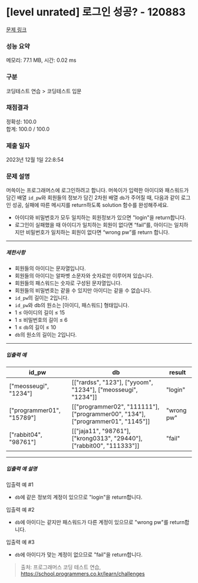 # [level unrated] 로그인 성공? - 120883 

[문제 링크](https://school.programmers.co.kr/learn/courses/30/lessons/120883) 

### 성능 요약

메모리: 77.1 MB, 시간: 0.02 ms

### 구분

코딩테스트 연습 > 코딩테스트 입문

### 채점결과

정확성: 100.0<br/>합계: 100.0 / 100.0

### 제출 일자

2023년 12월 1일 22:8:54

### 문제 설명

<p style="user-select: auto !important;">머쓱이는 프로그래머스에 로그인하려고 합니다. 머쓱이가 입력한 아이디와 패스워드가 담긴 배열 <code style="user-select: auto !important;">id_pw</code>와 회원들의 정보가 담긴 2차원 배열 <code style="user-select: auto !important;">db</code>가 주어질 때, 다음과 같이 로그인 성공, 실패에 따른 메시지를 return하도록 solution 함수를 완성해주세요.</p>

<ul style="user-select: auto !important;">
<li style="user-select: auto !important;">아이디와 비밀번호가 모두 일치하는 회원정보가 있으면 "login"을 return합니다.</li>
<li style="user-select: auto !important;">로그인이 실패했을 때 아이디가 일치하는 회원이 없다면 “fail”를, 아이디는 일치하지만 비밀번호가 일치하는 회원이 없다면 “wrong pw”를 return 합니다.</li>
</ul>

<hr style="user-select: auto !important;">

<h5 style="user-select: auto !important;">제한사항</h5>

<ul style="user-select: auto !important;">
<li style="user-select: auto !important;">회원들의 아이디는 문자열입니다.</li>
<li style="user-select: auto !important;">회원들의 아이디는 알파벳 소문자와 숫자로만 이루어져 있습니다.</li>
<li style="user-select: auto !important;">회원들의 패스워드는 숫자로 구성된 문자열입니다.</li>
<li style="user-select: auto !important;">회원들의 비밀번호는 같을 수 있지만 아이디는 같을 수 없습니다.</li>
<li style="user-select: auto !important;"><code style="user-select: auto !important;">id_pw</code>의 길이는 2입니다.</li>
<li style="user-select: auto !important;"><code style="user-select: auto !important;">id_pw</code>와 db의 원소는 [아이디, 패스워드] 형태입니다.</li>
<li style="user-select: auto !important;">1 ≤ 아이디의 길이 ≤ 15</li>
<li style="user-select: auto !important;">1 ≤ 비밀번호의 길이 ≤ 6</li>
<li style="user-select: auto !important;">1 ≤ <code style="user-select: auto !important;">db</code>의 길이 ≤ 10</li>
<li style="user-select: auto !important;"><code style="user-select: auto !important;">db</code>의 원소의 길이는 2입니다.</li>
</ul>

<hr style="user-select: auto !important;">

<h5 style="user-select: auto !important;">입출력 예</h5>
<table class="table" style="user-select: auto !important;">
        <thead style="user-select: auto !important;"><tr style="user-select: auto !important;">
<th style="user-select: auto !important;">id_pw</th>
<th style="user-select: auto !important;">db</th>
<th style="user-select: auto !important;">result</th>
</tr>
</thead>
        <tbody style="user-select: auto !important;"><tr style="user-select: auto !important;">
<td style="user-select: auto !important;">["meosseugi", "1234"]</td>
<td style="user-select: auto !important;">[["rardss", "123"], ["yyoom", "1234"], ["meosseugi", "1234"]]</td>
<td style="user-select: auto !important;">"login"</td>
</tr>
<tr style="user-select: auto !important;">
<td style="user-select: auto !important;">["programmer01", "15789"]</td>
<td style="user-select: auto !important;">[["programmer02", "111111"], ["programmer00", "134"], ["programmer01", "1145"]]</td>
<td style="user-select: auto !important;">"wrong pw"</td>
</tr>
<tr style="user-select: auto !important;">
<td style="user-select: auto !important;">["rabbit04", "98761"]</td>
<td style="user-select: auto !important;">[["jaja11", "98761"], ["krong0313", "29440"], ["rabbit00", "111333"]]</td>
<td style="user-select: auto !important;">"fail"</td>
</tr>
</tbody>
      </table>
<hr style="user-select: auto !important;">

<h5 style="user-select: auto !important;">입출력 예 설명</h5>

<p style="user-select: auto !important;">입출력 예 #1</p>

<ul style="user-select: auto !important;">
<li style="user-select: auto !important;"><code style="user-select: auto !important;">db</code>에 같은 정보의 계정이 있으므로 "login"을 return합니다.</li>
</ul>

<p style="user-select: auto !important;">입출력 예 #2</p>

<ul style="user-select: auto !important;">
<li style="user-select: auto !important;"><code style="user-select: auto !important;">db</code>에 아이디는 같지만 패스워드가 다른 계정이 있으므로 "wrong pw"를 return합니다.</li>
</ul>

<p style="user-select: auto !important;">입출력 예 #3</p>

<ul style="user-select: auto !important;">
<li style="user-select: auto !important;"><code style="user-select: auto !important;">db</code>에 아이디가 맞는 계정이 없으므로 "fail"을 return합니다.</li>
</ul>


> 출처: 프로그래머스 코딩 테스트 연습, https://school.programmers.co.kr/learn/challenges